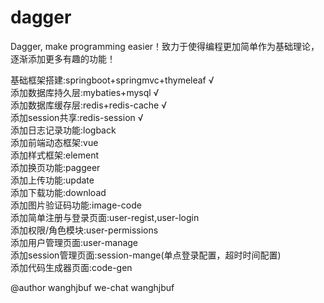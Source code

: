 # dagger
Dagger, make programming easier！致力于使得编程更加简单作为基础理论，逐渐添加更多有趣的功能！<br/>

基础框架搭建:springboot+springmvc+thymeleaf √ <br/>
添加数据库持久层:mybaties+mysql √ <br/>
添加数据库缓存层:redis+redis-cache √ <br/>
添加session共享:redis-session √ <br/>
添加日志记录功能:logback <br/>
添加前端动态框架:vue <br/>
添加样式框架:element <br/>
添加换页功能:paggeer <br/>
添加上传功能:update <br/>
添加下载功能:download <br/>
添加图片验证码功能:image-code <br/>
添加简单注册与登录页面:user-regist,user-login <br/>
添加权限/角色模块:user-permissions <br/>
添加用户管理页面:user-manage <br/>
添加session管理页面:session-mange(单点登录配置，超时时间配置) <br/>
添加代码生成器页面:code-gen <br/>

@author wanghjbuf
we-chat wanghjbuf


